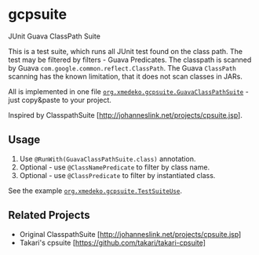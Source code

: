 gcpsuite
========

JUnit Guava ClassPath Suite

This is a test suite, which runs all JUnit test found on the class path. The test may be filtered by filters - Guava
Predicates. The classpath is scanned by Guava `com.google.common.reflect.ClassPath`. The Guava `ClassPath` scanning has 
the known limitation, that it does not scan classes in JARs.

All is implemented in one file [`org.xmedeko.gcpsuite.GuavaClassPathSuite`](https://github.com/xmedeko/gcpsuite/blob/master/src/main/java/org/xmedeko/gcpsuite/GuavaClassPathSuite.java) - just copy&paste to your project.

Inspired by ClasspathSuite [http://johanneslink.net/projects/cpsuite.jsp]. 


Usage
-----

1. Use `@RunWith(GuavaClassPathSuite.class)` annotation.
2. Optional - use `@ClassNamePredicate` to filter by class name.
3. Optional - use `@ClassPredicate` to filter by instantiated class.

See the example [`org.xmedeko.gcpsuite.TestSuiteUse`](https://github.com/xmedeko/gcpsuite/blob/master/src/test/java/org/xmedeko/gcpsuite/TestSuite.java).


Related Projects
----------------
* Original ClasspathSuite [http://johanneslink.net/projects/cpsuite.jsp]
* Takari's cpsuite [https://github.com/takari/takari-cpsuite]
